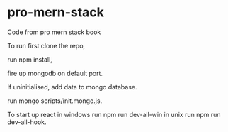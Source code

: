 # pro-mern-stack
Code from pro mern stack book

To run first clone the repo, 

run npm install,

fire up mongodb on default port.

If uninitialised, add data to mongo database. 

run mongo scripts/init.mongo.js.

To start up react in windows run npm run dev-all-win
in unix run npm run dev-all-hook. 

